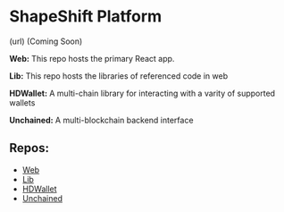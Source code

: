 # ShapeShift Platform

(url) (Coming Soon)

 **Web:** This repo hosts the primary React app.
 
 **Lib:** This repo hosts the libraries of referenced code in web
 
 **HDWallet:** A multi-chain library for interacting with a varity of supported wallets
 
 **Unchained:** A multi-blockchain backend interface
           

## Repos:
* [Web](web.md)
* [Lib](lib.md)
* [HDWallet](hdwallet.md)
* [Unchained](unchained.md)
